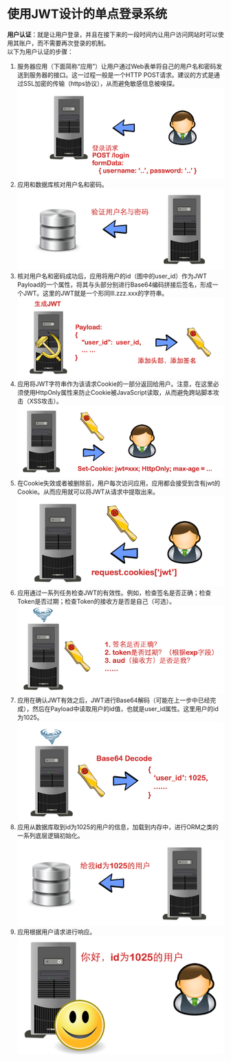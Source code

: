 # 使用JWT设计的单点登录系统
**用户认证**：就是让用户登录，并且在接下来的一段时间内让用户访问网站时可以使用其账户，而不需要再次登录的机制。  
以下为用户认证的步骤：  
1. 服务器应用（下面简称“应用”）让用户通过Web表单将自己的用户名和密码发送到服务器的接口。这一过程一般是一个HTTP POST请求。建议的方式是通过SSL加密的传输（https协议），从而避免敏感信息被嗅探。
   ![](img/用户认证1.png)
2. 应用和数据库核对用户名和密码。
   ![](img/用户认证2.png)
3. 核对用户名和密码成功后，应用将用户的id（图中的user_id）作为JWT Payload的一个属性，将其与头部分别进行Base64编码拼接后签名，形成一个JWT。这里的JWT就是一个形同lll.zzz.xxx的字符串。
   ![](img/用户认证3.png)
4. 应用将JWT字符串作为该请求Cookie的一部分返回给用户。注意，在这里必须使用HttpOnly属性来防止Cookie被JavaScript读取，从而避免跨站脚本攻击（XSS攻击）。
   ![](img/用户认证4.png)
5. 在Cookie失效或者被删除前，用户每次访问应用，应用都会接受到含有jwt的Cookie。从而应用就可以将JWT从请求中提取出来。
   ![](img/用户认证5.png)
6. 应用通过一系列任务检查JWT的有效性。例如，检查签名是否正确；检查Token是否过期；检查Token的接收方是否是自己（可选）。
   ![](img/用户认证6.png)
7. 应用在确认JWT有效之后，JWT进行Base64解码（可能在上一步中已经完成），然后在Payload中读取用户的id值，也就是user_id属性。这里用户的id为1025。
   ![](img/用户认证7.png)
8. 应用从数据库取到id为1025的用户的信息，加载到内存中，进行ORM之类的一系列底层逻辑初始化。
   ![](img/用户认证8.png)
9.  应用根据用户请求进行响应。
    ![](img/用户认证9.png)